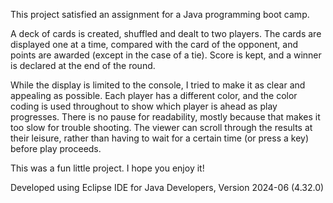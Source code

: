 This project satisfied an assignment for a Java programming boot camp.  

A deck of cards is created, shuffled and dealt to two players.  The cards are displayed one at a time, 
compared with the card of the opponent, and points are awarded (except in the case of a tie).  Score is
kept, and a winner is declared at the end of the round.

While the display is limited to the console, I tried to make it as clear and appealing as possible.  Each 
player has a different color, and the color coding is used throughout to show which player is ahead
as play progresses.  There is no pause for readability, mostly because that makes it too slow for 
trouble shooting.  The viewer can scroll through the results at their leisure, rather than having to wait 
for a certain time (or press a key) before play proceeds.

This was a fun little project.  I hope you enjoy it!

Developed using Eclipse IDE for Java Developers, Version 2024-06 (4.32.0)
